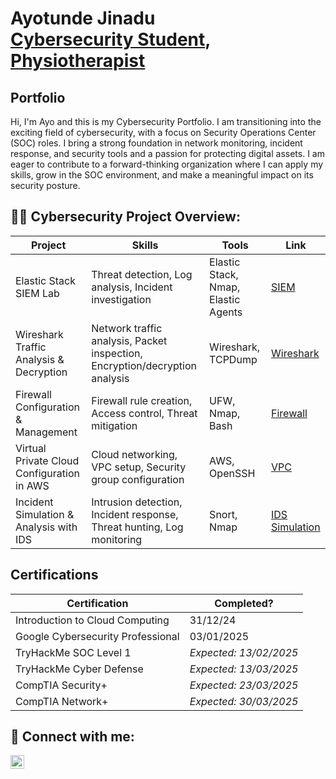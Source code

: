 <h1>Ayotunde Jinadu <br/><a href="(https://www.linkedin.com/in/ayotunde-jinadu-4285a4191/)">Cybersecurity Student</a>, <a href="https://www.linkedin.com/in/ayotunde-jinadu-4285a4191/">Physiotherapist</a></h1>

<h2>Portfolio</h2>

Hi, I'm Ayo and this is my Cybersecurity Portfolio. I am transitioning into the exciting field of cybersecurity, with a focus on Security Operations Center (SOC) roles. I bring a strong foundation in network monitoring, incident response, and security tools and a passion for protecting digital assets. I am eager to contribute to a forward-thinking organization where I can apply my skills, grow in the SOC environment, and make a meaningful impact on its security posture.

<h2>👨‍💻 Cybersecurity Project Overview:</h2>

|     Project     |                 Skills                |     Tools       |      Link       |
| --------------- | ------------------------------------- | --------------- | --------------- |
| Elastic Stack SIEM Lab | Threat detection, Log analysis, Incident investigation  | Elastic Stack, Nmap, Elastic Agents|  <a href="https://github.com/Ayotunde-Jinadu/Elastic-SIEM-Lab">SIEM</a>   |
| Wireshark Traffic Analysis & Decryption               |   Network traffic analysis, Packet inspection, Encryption/decryption analysis                                    |          Wireshark, TCPDump       |  <a href="https://github.com/Ayotunde-Jinadu/Network-Analysis-and-Decryption-Logging-Tool">Wireshark</a>               |
| Firewall Configuration & Management                |  Firewall rule creation, Access control, Threat mitigation                                     |  UFW, Nmap, Bash               | <a href="https://github.com/Ayotunde-Jinadu/Firewall-Configuration-and-Management">Firewall</a>                |
| Virtual Private Cloud Configuration in AWS | Cloud networking, VPC setup, Security group configuration                           | AWS, OpenSSH                                      |   <a href="https://github.com/Ayotunde-Jinadu/Virtual-Private-Cloud-Configuration">VPC</a>              |                 |
| Incident Simulation & Analysis with IDS | Intrusion detection, Incident response, Threat hunting, Log monitoring | Snort, Nmap | <a href="https://github.com/Ayotunde-Jinadu/Virtual-Private-Cloud-Configuration">IDS Simulation</a> |

<h2>Certifications</h2>

|     Certification     |               Completed?               |  
| --------------------  | -------------------------------------- |
| Introduction to Cloud Computing | 31/12/24 |
| Google Cybersecurity Professional | 03/01/2025 | |
| TryHackMe SOC Level 1 | *Expected: 13/02/2025* | |
| TryHackMe Cyber Defense | *Expected: 13/03/2025* | |
| CompTIA Security+ | *Expected: 23/03/2025* | |
| CompTIA Network+ | *Expected: 30/03/2025* | |


<h2> 🤳 Connect with me:</h2>

[<img align="left" alt="AyotundeJinadu | LinkedIn" width="22px" src="https://cdn.jsdelivr.net/npm/simple-icons@v3/icons/linkedin.svg" />][linkedin]


[linkedin]: https://www.linkedin.com/in/ayotunde-jinadu-4285a4191/

<!--
**ayotunde-jinadu/ayotunde-jinadu** is a ✨ _special_ ✨ repository because its `README.md` (this file) appears on your GitHub profile.

Here are some ideas to get you started:

- 🔭 I’m currently working on ...
- 🌱 I’m currently learning ...
- 👯 I’m looking to collaborate on ...
- 🤔 I’m looking for help with ...
- 💬 Ask me about ...
- 📫 How to reach me: ...
- 😄 Pronouns: ...
- ⚡ Fun fact: ...
-->
